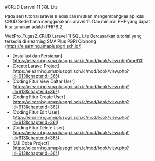 #CRUD Laravel 11 SQL Lite

Pada seri tutorial laravel 11 edisi kali ini akan mengembangkan aplikasi CRUD Sederhana menggunakan Laravel 11. Dan minimal PHP yang dapat kita gunakan adalah PHP 8.2

WebPro_Tugas2_CRUD Laravel 11 SQL Lite Berdasarkan tutorial yang tersedia di elearning SMA Plus PGRI Cibinong (https://elearning.smapluspgri.sch.id/)

* [Installasi dan Persiapan] (https://elearning.smapluspgri.sch.id/mod/book/view.php?id=613)
* [Create Laravel Project] (https://elearning.smapluspgri.sch.id/mod/book/view.php?id=613&chapterid=366)
* [Coding Fitur View Daftar User] (https://elearning.smapluspgri.sch.id/mod/book/view.php?id=613&chapterid=367)
* [Coding Fitur Create User] (https://elearning.smapluspgri.sch.id/mod/book/view.php?id=613&chapterid=362)
* [Coding Fitur Edit User] (https://elearning.smapluspgri.sch.id/mod/book/view.php?id=613&chapterid=361)
* [Coding Fitur Delete User] (https://elearning.smapluspgri.sch.id/mod/book/view.php?id=613&chapterid=363)
* [UJi Coba Project] (https://elearning.smapluspgri.sch.id/mod/book/view.php?id=613&chapterid=364)